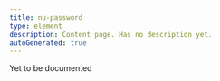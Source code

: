 ```yaml
---
title: nu-password
type: element
description: Content page. Has no description yet.
autoGenerated: true
---
```


Yet to be documented
